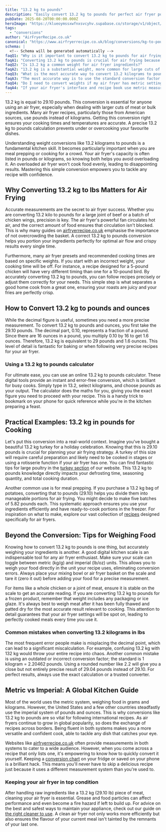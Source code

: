 ```yaml
---
title: "13.2 kg to pounds"
description: "Easily convert 13.2 kg to pounds for perfect air fryer portions. Get accurate measurements and cook confidently with our simple guide."
pubDate: 2025-08-20T00:00:00.000Z
heroImage: "https://klueoymssxwfnxsvcyhv.supabase.co/storage/v1/object/public/Shmucket/13-2-kg-to-pounds.webp"
tags:
  - "conversions"
author: "AirFryerRecipe.co.uk"
canonical: "https://www.airfryerrecipe.co.uk/blog/conversions/kg-to-pounds/13-2-kg-to-pounds"
schema: |
  <!-- Schema will be generated automatically -->
faqQ1: "Why is it important to convert 13.2 kg to pounds for air frying?"
faqA1: "Converting 13.2 kg to pounds is crucial for air frying because most recipes and appliance manuals use imperial measurements. Accurate weight ensures you use the correct cooking time and temperature settings. An overloaded basket leads to uneven cooking and soggy food, so knowing the weight in pounds helps you portion correctly for optimal air circulation."
faqQ2: "Is 13.2 kg a common weight for air fryer ingredients?"
faqA2: "13.2 kg is a substantial weight, more common for large cuts of meat or bulk buying rather than a single air fryer meal. You would typically use this conversion for a whole large turkey, a big batch of potatoes for meal prep, or a large joint of meat to be divided. For everyday cooking, you'd more often convert smaller amounts like 0.5 kg or 1 kg to pounds."
faqQ3: "What is the most accurate way to convert 13.2 kilograms to pounds?"
faqA3: "The most accurate way is to use the standard conversion factor where 1 kilogram equals approximately 2.20462 pounds. Multiply 13.2 by 2.20462 to get 29.10 pounds. For ultimate precision, especially for baking, use a digital kitchen scale that can switch between units or a reliable online conversion calculator to avoid any manual calculation errors."
faqQ4: "Do I need to convert weights if my air fryer has metric settings?"
faqA4: "If your air fryer's interface and recipe book use metric measurements, you may not need to convert for basic operation. However, converting is still useful if you're using recipes from American websites or cookbooks that list ingredients in pounds. Understanding both systems makes you a more adaptable cook and allows you to explore a much wider range of culinary ideas for your appliance."
---
```

<p>13.2 kg is equal to 29.10 pounds. This conversion is essential for anyone using an air fryer, especially when dealing with larger cuts of meat or bulk ingredients. Many air fryer recipes, particularly those from American sources, use pounds instead of kilograms. Getting this conversion right ensures your cooking times and temperatures are accurate. A precise 13.2 kg to pounds calculation prevents under or overcooking your favourite dishes.</p>
<p>Understanding weight conversions like 13.2 kilograms to pounds is a fundamental kitchen skill. It becomes particularly important when you are meal prepping or cooking for a crowd. Your air fryer's capacity is often listed in pounds or kilograms, so knowing both helps you avoid overloading it. An overloaded air fryer won't cook food evenly, leading to disappointing results. Mastering this simple conversion empowers you to tackle any recipe with confidence.</p>
<h2>Why Converting 13.2 kg to lbs Matters for Air Frying</h2>
<p>Accurate measurements are the secret to air fryer success. Whether you are converting 13.2 kilo to pounds for a large joint of beef or a batch of chicken wings, precision is key. The air fryer's powerful fan circulates hot air, and the correct amount of food ensures that circulation isn't blocked. This is why many guides on <a href="https://www.airfryerrecipe.co.uk">airfryerrecipe.co.uk</a> emphasise the importance of not overcrowding the basket. A correct 13.2 kg to pounds conversion helps you portion your ingredients perfectly for optimal air flow and crispy results every single time.</p>
<p>Furthermore, many air fryer presets and recommended cooking times are based on specific weights. If you start with an incorrect weight, your cooking time will be off. For instance, a recipe designed for a 5-pound chicken will have very different timing than one for a 10-pound bird. By accurately converting 13.2 kg to pounds, you can follow recipes precisely or adjust them correctly for your needs. This simple step is what separates a good home cook from a great one, ensuring your roasts are juicy and your fries are perfectly crisp.</p>
<h2>How to Convert 13.2 kg to pounds and ounces</h2>
<p>While the decimal figure is useful, sometimes you need a more precise measurement. To convert 13.2 kg to pounds and ounces, you first take the 29.10 pounds. The decimal part, 0.10, represents a fraction of a pound. Since there are 16 ounces in a pound, you multiply 0.10 by 16 to get 1.6 ounces. Therefore, 13.2 kg is equivalent to 29 pounds and 1.6 ounces. This level of detail is fantastic for baking or when following very precise recipes for your air fryer.</p>
<h3>Using a 13.2 kg to pounds calculator</h3>
<p>For ultimate ease, you can use an online 13.2 kg to pounds calculator. These digital tools provide an instant and error-free conversion, which is brilliant for busy cooks. Simply type in 13.2, select kilograms, and choose pounds as your output. The calculator does the maths for you, giving you the exact figure you need to proceed with your recipe. This is a handy trick to bookmark on your phone for quick reference while you're in the kitchen preparing a feast.</p>
<h2>Practical Examples: 13.2 kg in pounds for Cooking</h2>
<p>Let's put this conversion into a real-world context. Imagine you've bought a beautiful 13.2 kg turkey for a holiday celebration. Knowing that this is 29.10 pounds is crucial for planning your air frying strategy. A turkey of this size will require careful preparation and likely need to be cooked in stages or using a rotisserie function if your air fryer has one. You can find fantastic tips for large poultry in the <a href="https://www.airfryerrecipe.co.uk/recipe-category/turkey">turkey section</a> of our website. This 13.2 kg to pounds knowledge directly impacts your defrosting time, seasoning quantity, and total cooking duration.</p>
<p>Another common use is for meal prepping. If you purchase a 13.2 kg bag of potatoes, converting that to pounds (29.10) helps you divide them into manageable portions for air frying. You might decide to make five batches of 5.82 pounds each. This systematic approach ensures you use your ingredients efficiently and have ready-to-cook portions in the freezer. For inspiration on what to make, explore our vast collection of <a href="https://www.airfryerrecipe.co.uk/recipes">recipes</a> designed specifically for air fryers.</p>
<h2>Beyond the Conversion: Tips for Weighing Food</h2>
<p>Knowing how to convert 13.2 kg to pounds is one thing, but accurately weighing your ingredients is another. A good digital kitchen scale is an indispensable tool for any air fryer enthusiast. Make sure your scale can toggle between metric (kg/g) and imperial (lb/oz) units. This allows you to weigh your food directly in the unit your recipe uses, eliminating conversion errors. Always place your mixing bowl or air fryer basket on the scale and tare it (zero it out) before adding your food for a precise measurement.</p>
<p>For items like a whole chicken or a joint of meat, ensure it is stable on the scale to get an accurate reading. If you are converting 13.2 kg to pounds for a frozen product, remember that weight includes any packaging or ice glaze. It's always best to weigh meat after it has been fully thawed and patted dry for the most accurate result relevant to cooking. This attention to detail guarantees that your air fryer settings will be spot on, leading to perfectly cooked meals every time you use it.</p>
<h3>Common mistakes when converting 13.2 kilograms in lbs</h3>
<p>The most frequent error people make is misplacing the decimal point, which can lead to a significant miscalculation. For example, confusing 13.2 kg with 132 kg would throw your entire recipe into chaos. Another common mistake is using an outdated or incorrect conversion factor; the standard is 1 kilogram = 2.20462 pounds. Using a rounded number like 2.2 will give you a close but not entirely precise result of 29.04 pounds instead of 29.10. For perfect results, always use the exact calculation or a trusted converter.</p>
<h2>Metric vs Imperial: A Global Kitchen Guide</h2>
<p>Most of the world uses the metric system, weighing food in grams and kilograms. However, the United States and a few other countries steadfastly use the imperial system of pounds and ounces. This is why conversions like 13.2 kg to pounds are so vital for following international recipes. As air fryers continue to grow in global popularity, so does the exchange of recipes across borders. Being fluent in both systems makes you a more versatile and confident cook, able to tackle any dish that catches your eye.</p>
<p>Websites like <a href="https://www.airfryerrecipe.co.uk">airfryerrecipe.co.uk</a> often provide measurements in both systems to cater to a wide audience. However, when you come across a recipe that only lists one, it's empowering to know how to quickly convert it yourself. Keeping a <a href="https://www.airfryerrecipe.co.uk/air-fryer-conversion-chart">conversion chart</a> on your fridge or saved on your phone is a brilliant hack. This means you'll never have to skip a delicious recipe just because it uses a different measurement system than you're used to.</p>
<h3>Keeping your air fryer in top condition</h3>
<p>After handling raw ingredients like a 13.2 kg (29.10 lb) piece of meat, cleaning your air fryer is essential. Grease and food particles can affect performance and even become a fire hazard if left to build up. For advice on the best and safest ways to maintain your appliance, check out our guide on <a href="https://www.airfryerrecipe.co.uk/air-fryer-cleaner">the right cleaner to use</a>. A clean air fryer not only works more efficiently but also ensures the flavour of your current meal isn't tainted by the remnants of your last one.</p>
